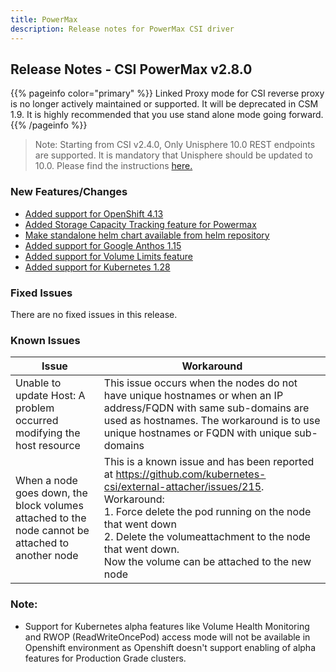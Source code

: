 ```yaml
---
title: PowerMax
description: Release notes for PowerMax CSI driver
---
```


## Release Notes - CSI PowerMax v2.8.0

{{% pageinfo color="primary" %}} Linked Proxy mode for CSI reverse proxy is no longer actively maintained or supported. It will be deprecated in CSM 1.9. It is highly recommended that you use stand alone mode going forward. {{% /pageinfo %}}

> Note: Starting from CSI v2.4.0, Only Unisphere 10.0 REST endpoints are supported. It is mandatory that Unisphere should be updated to 10.0. Please find the instructions [here.](https://dl.dell.com/content/manual34878027-dell-unisphere-for-powermax-10-0-0-installation-guide.pdf?language=en-us&ps=true)

### New Features/Changes
- [Added support for OpenShift 4.13](https://github.com/dell/csm/issues/724)
- [Added Storage Capacity Tracking feature for Powermax](https://github.com/dell/csm/issues/876)
- [Make standalone helm chart available from helm repository](https://github.com/dell/csm/issues/877)
- [Added support for Google Anthos 1.15](https://github.com/dell/csm/issues/937)
- [Added support for Volume Limits feature](https://github.com/dell/csm/issues/878)
- [Added support for Kubernetes 1.28](https://github.com/dell/csm/issues/947)
### Fixed Issues
There are no fixed issues in this release.

### Known Issues

| Issue | Workaround |
|-------|------------|
| Unable to update Host: A problem occurred modifying the host resource | This issue occurs when the nodes do not have unique hostnames or when an IP address/FQDN with same sub-domains are used as hostnames. The workaround is to use unique hostnames or FQDN with unique sub-domains|
| When a node goes down, the block volumes attached to the node cannot be attached to another node | This is a known issue and has been reported at https://github.com/kubernetes-csi/external-attacher/issues/215. Workaround: <br /> 1. Force delete the pod running on the node that went down <br /> 2. Delete the volumeattachment to the node that went down. <br /> Now the volume can be attached to the new node |

### Note:

- Support for Kubernetes alpha features like Volume Health Monitoring and RWOP (ReadWriteOncePod) access mode will not be available in Openshift environment as Openshift doesn't support enabling of alpha features for Production Grade clusters.
